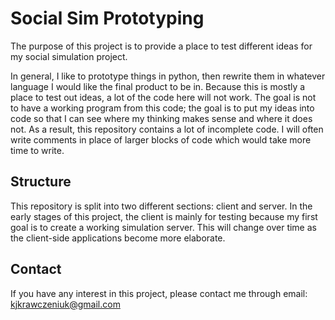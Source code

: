 # Social Sim Prototyping

The purpose of this project is to provide a place to test different ideas for my social simulation project.

In general, I like to prototype things in python, then rewrite them in whatever language I would like the final product to be in. 
Because this is mostly a place to test out ideas, a lot of the code here will not work.
The goal is not to have a working program from this code; the goal is to put my ideas into code so that I can see where my thinking makes sense and where it does not.
As a result, this repository contains a lot of incomplete code.
I will often write comments in place of larger blocks of code which would take more time to write.

## Structure

This repository is split into two different sections: client and server.
In the early stages of this project, the client is mainly for testing because my first goal is to create a working simulation server.
This will change over time as the client-side applications become more elaborate.

## Contact

If you have any interest in this project, please contact me through email: 
kjkrawczeniuk@gmail.com
